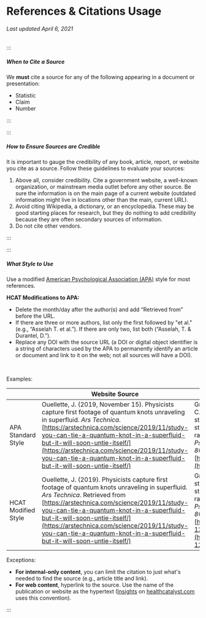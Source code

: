 # References & Citations Usage

###### Last updated April 6, 2021

:::

##### When to Cite a Source

We **must** cite a source for any of the following appearing in a document or presentation:
 - Statistic
 - Claim
 - Number

:::

:::

##### How to Ensure Sources are Credible

It is important to gauge the credibility of any book, article, report, or website you cite as a source. Follow these guidelines to evaluate your sources:
1. Above all, consider credibility. Cite a government website, a well-known organization, or mainstream media outlet before any other source. Be sure the information is on the main page of a current website (outdated information might live in locations other than the main, current URL).
2. Avoid citing Wikipedia, a dictionary, or an encyclopedia. These may be good starting places for research, but they do nothing to add credibility because they are often secondary sources of information.
3. Do not cite other vendors.

:::

:::

##### What Style to Use

Use a modified [American Psychological Association (APA)](https://apastyle.apa.org/style-grammar-guidelines/references/examples) style for most references.

**HCAT Modifications to APA:**
 - Delete the month/day after the author(s) and add “Retrieved from”    before the URL.
 - If there are three or more authors, list only the first followed by "et al." (e.g., “Asselah T. et al.”). If there are only two, list both (“Asselah, T. & Durantel, D.”).
 - Replace any DOI with the source URL (a DOI or digital object identifier is a string of characters used by the APA to permanently identify an article or document and link to it on the web; not all sources will have a DOI).


&nbsp;

Examples:


|          | Website Source | Article Source |
|----------|--------------------|---------------------|
|APA Standard Style| Ouellette, J. (2019, November 15). Physicists capture first footage of quantum knots unraveling in superfluid. *Ars Technica*. [https://arstechnica.com/science/2019/11/study-you-can-tie-a-quantum-knot-in-a-superfluid-but-it-will-soon-untie-itself/](https://arstechnica.com/science/2019/11/study-you-can-tie-a-quantum-knot-in-a-superfluid-but-it-will-soon-untie-itself/) | Grady, J. S., Her, M., Moreno, G., Perez, C., & Yelinek, J. (2019). Emotions in storybooks: A comparison of storybooks that represent ethnic and racial groups in the United States. *Psychology of Popular Media Culture, 8*(3), 207–217. [https://doi.org/10.1037/ppm0000185](https://doi.org/10.1037/ppm0000185)  | |----------------|---------------------|-------------------|
|HCAT Modified Style | Ouellette, J. (2019). Physicists capture first footage of quantum knots unraveling in superfluid. *Ars Technica*. Retrieved from [https://arstechnica.com/science/2019/11/study-you-can-tie-a-quantum-knot-in-a-superfluid-but-it-will-soon-untie-itself/](https://arstechnica.com/science/2019/11/study-you-can-tie-a-quantum-knot-in-a-superfluid-but-it-will-soon-untie-itself/)   | Grady, J. S., et al. (2019). Emotions in storybooks: A comparison of storybooks that represent ethnic and racial groups in the United States. *Psychology of Popular Media Culture, 8*(3), 207–217. Retrieved from [https://psycnet.apa.org/record/2018-12099-001](https://psycnet.apa.org/record/2018-12099-001) |

Exceptions:
- **For internal-only content**, you can limit the citation to just what's needed to find the source (e.g., article title and link).
- **For web content**, hyperlink to the source. Use the name of the publication or website as the hypertext ([Insights](https://www.healthcatalyst.com/knowledge-center/insights/) on [healthcatalyst.com](healthcatalyst.com) uses this convention).

:::

